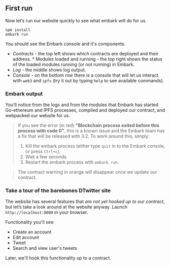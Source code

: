 ## First run
Now let’s run our website quickly to see what embark will do for us.
```
npm install
embark run
```
You should see the Embark console and it's components. 
* *Contracts* - the top left shows which contracts are deployed and their address. * Modules loaded and running - the top right shows the status of the loaded modules running (or not running) in Embark. 
* *Log* - the middle shows log output. 
* *Console* - on the bottom row there is a console that will let us interact with `web3` and `ipfs` (try it out by typing `help` to see available commands).

### Embark output
You’ll notice from the logs and from the modules that Embark has started Go-ethereum and IPFS processes, compiled and deployed our contract, and webpacked our website for us. 
> If you see the error (in red) **"Blockchain process exited before this process with code 0"**, this is a known issue and the Embark team has a fix that will be released with 3.2. To work around this, simply:
> 1. Kill the embark process (either type `quit` in to the Embark console, or press `Ctrl+c`).
> 1. Wait a few seconds.
> 1. Restart the embark process with `embark run`.

> The contract warning in orange will disappear once we update our contract.

### Take a tour of the barebones DTwitter site
The website has several features that *are not yet hooked up to our contract*, but let’s take a look around at the website anyway. Launch `http://localhost:8000` in your browser.

Functionality you'll see:
* Create an account
* Edit account
* Tweet
* Search and view user's tweets

Later, we'll hook this functionality up to a contract.